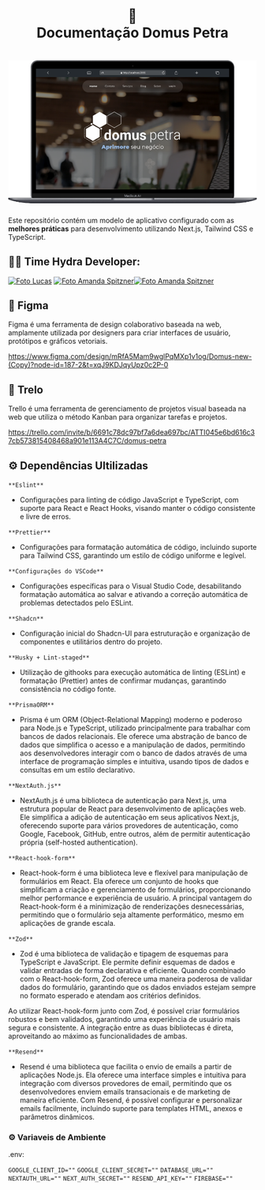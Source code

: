 <h1 align="center">
📄<br>Documentação Domus Petra 
</h1>

<h1 align="center">
  <img src="/public/outros/doc01.png">
</h1>

Este repositório contém um modelo de aplicativo configurado com as **melhores práticas** para desenvolvimento utilizando Next.js, Tailwind CSS e TypeScript.

## 🧑‍💻 Time Hydra Developer:

[<img src='https://avatars.githubusercontent.com/u/96358624?v=4' alt='Foto Lucas' height='150' >](https://github.com/llucasgomes)   [<img src='https://avatars.githubusercontent.com/u/95360085?v=4' alt='Foto Amanda Spitzner' height='150'>](https://github.com/amandaspitz)[<img src='https://avatars.githubusercontent.com/u/87991807?v=4' alt='Foto Amanda Spitzner' height='150'>](https://github.com/RafaRz76Dev)

## 🦄 Figma
Figma é uma ferramenta de design colaborativo baseada na web, amplamente utilizada por designers para criar interfaces de usuário, protótipos e gráficos vetoriais. 

https://www.figma.com/design/mRfA5Mam9wglPqMXp1v1og/Domus-new-(Copy)?node-id=187-2&t=xqJ9KDJqyUpz0c2P-0


## 📓 Trelo

Trello é uma ferramenta de gerenciamento de projetos visual baseada na web que utiliza o método Kanban para organizar tarefas e projetos. 

https://trello.com/invite/b/6691c78dc97bf7a6dea697bc/ATTI045e6bd616c37cb573815408468a901e113A4C7C/domus-petra


##  ⚙ Dependências Ultilizadas



`**Eslint**`
   - Configurações para linting de código JavaScript e TypeScript, com suporte para React e React Hooks, visando manter o código consistente e livre de erros.

`**Prettier**`
   - Configurações para formatação automática de código, incluindo suporte para Tailwind CSS, garantindo um estilo de código uniforme e legível.

`**Configurações do VSCode**`
   - Configurações específicas para o Visual Studio Code, desabilitando formatação automática ao salvar e ativando a correção automática de problemas detectados pelo ESLint.

`**Shadcn**`
   - Configuração inicial do Shadcn-UI para estruturação e organização de componentes e utilitários dentro do projeto.

`**Husky + Lint-staged**`
   - Utilização de githooks para execução automática de linting (ESLint) e formatação (Prettier) antes de confirmar mudanças, garantindo consistência no código fonte.

`**PrismaORM**`
   - Prisma é um ORM (Object-Relational Mapping) moderno e poderoso para Node.js e TypeScript, utilizado principalmente para trabalhar com bancos de dados relacionais. Ele oferece uma abstração de banco de dados que simplifica o acesso e a manipulação de dados, permitindo aos desenvolvedores interagir com o banco de dados através de uma interface de programação simples e intuitiva, usando tipos de dados e consultas em um estilo declarativo.

`**NextAuth.js**`
   - NextAuth.js é uma biblioteca de autenticação para Next.js, uma estrutura popular de React para desenvolvimento de aplicações web. Ele simplifica a adição de autenticação em seus aplicativos Next.js, oferecendo suporte para vários provedores de autenticação, como Google, Facebook, GitHub, entre outros, além de permitir autenticação própria (self-hosted authentication).

`**React-hook-form**`
   - React-hook-form é uma biblioteca leve e flexível para manipulação de formulários em React. Ela oferece um conjunto de hooks que simplificam a criação e gerenciamento de formulários, proporcionando melhor performance e experiência de usuário. A principal vantagem do React-hook-form é a minimização de renderizações desnecessárias, permitindo que o formulário seja altamente performático, mesmo em aplicações de grande escala.

`**Zod**`
   - Zod é uma biblioteca de validação e tipagem de esquemas para TypeScript e JavaScript. Ele permite definir esquemas de dados e validar entradas de forma declarativa e eficiente. Quando combinado com o React-hook-form, Zod oferece uma maneira poderosa de validar dados do formulário, garantindo que os dados enviados estejam sempre no formato esperado e atendam aos critérios definidos.

   Ao utilizar React-hook-form junto com Zod, é possível criar formulários robustos e bem validados, garantindo uma experiência de usuário mais segura e consistente. A integração entre as duas bibliotecas é direta, aproveitando ao máximo as funcionalidades de ambas.

`**Resend**`
   - Resend é uma biblioteca que facilita o envio de emails a partir de aplicações Node.js. Ela oferece uma interface simples e intuitiva para integração com diversos provedores de email, permitindo que os desenvolvedores enviem emails transacionais e de marketing de maneira eficiente. Com Resend, é possível configurar e personalizar emails facilmente, incluindo suporte para templates HTML, anexos e parâmetros dinâmicos.


###  ⚙ Variaveis  de Ambiente

.env:

``GOOGLE_CLIENT_ID=""``
`GOOGLE_CLIENT_SECRET=""`
`DATABASE_URL=""`
`NEXTAUTH_URL=""`
`NEXT_AUTH_SECRET=""`
`RESEND_API_KEY=""`
`FIREBASE=""`